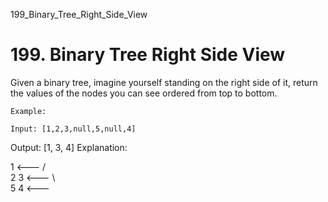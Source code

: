 199_Binary_Tree_Right_Side_View
# 199. Binary Tree Right Side View

Given a binary tree, imagine yourself standing on the right side of it, return the
        values of the nodes you can see ordered from top to bottom.

    Example:

    Input: [1,2,3,null,5,null,4]
Output: [1, 3, 4]
Explanation:

   1            <---
 /   \
2     3         <---
 \     \
  5     4       <---